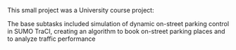 This small project was a University course project:

The base subtasks included simulation of dynamic on-street parking control in
SUMO TraCI, creating an algorithm to book on-street parking places and to analyze traffic performance
